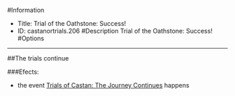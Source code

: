 #Information
 - Title: Trial of the Oathstone: Success!
 - ID: castanortrials.206
#Description
Trial of the Oathstone: Success!
#Options

___
##The trials continue

###Efects:<ul><li>the event [Trials of Castan: The Journey Continues](../events/trials_of_castan_the_journey_continues.md) happens</li></ul>
